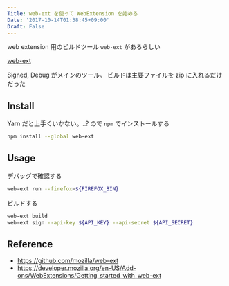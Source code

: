 ```yaml
---
Title: web-ext を使って WebExtension を始める
Date: '2017-10-14T01:38:45+09:00'
Draft: False
---
```


web extension 用のビルドツール `web-ext` があるらしい

[web-ext](https://github.com/mozilla/web-ext)

Signed, Debug がメインのツール。
ビルドは主要ファイルを zip に入れるだけだった

## Install

Yarn だと上手くいかない。..? ので `npm` でインストールする

```bash
npm install --global web-ext
```

## Usage

デバッグで確認する

```bash
web-ext run --firefox=${FIREFOX_BIN}
```

ビルドする

```bash
web-ext build
web-ext sign --api-key ${API_KEY} --api-secret ${API_SECRET}
```

## Reference

- https://github.com/mozilla/web-ext
- https://developer.mozilla.org/en-US/Add-ons/WebExtensions/Getting_started_with_web-ext
